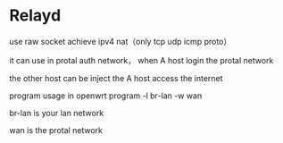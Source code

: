 # Relayd

use raw socket achieve ipv4 nat（only tcp udp icmp proto）

it can use in protal auth network， when A host login the protal network

the other host can be inject the A host access the internet

program usage in openwrt
  program -l br-lan -w wan
  
  
br-lan is your lan network

wan is the protal network
